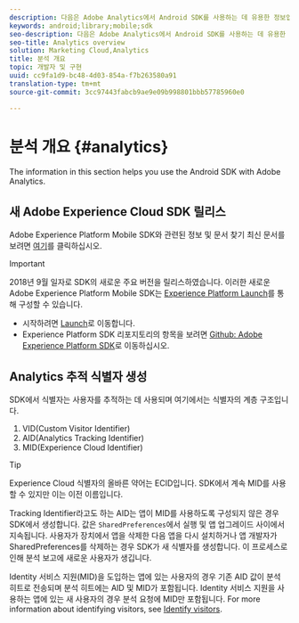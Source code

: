 ```yaml
---
description: 다음은 Adobe Analytics에서 Android SDK를 사용하는 데 유용한 정보입니다.
keywords: android;library;mobile;sdk
seo-description: 다음은 Adobe Analytics에서 Android SDK를 사용하는 데 유용한 정보입니다.
seo-title: Analytics overview
solution: Marketing Cloud,Analytics
title: 분석 개요
topic: 개발자 및 구현
uuid: cc9fa1d9-bc48-4d03-854a-f7b263580a91
translation-type: tm+mt
source-git-commit: 3cc97443fabcb9ae9e09b998801bbb57785960e0

---
```



# 분석 개요 {#analytics}

The information in this section helps you use the Android SDK with Adobe Analytics.

## 새 Adobe Experience Cloud SDK 릴리스

Adobe Experience Platform Mobile SDK와 관련된 정보 및 문서 찾기 최신 문서를 보려면 [여기](https://aep-sdks.gitbook.io/docs/)를 클릭하십시오.

>[!IMPORTANT]
>
>2018년 9월 일자로 SDK의 새로운 주요 버전을 릴리스하였습니다. 이러한 새로운 Adobe Experience Platform Mobile SDK는 [Experience Platform Launch](https://www.adobe.com/experience-platform/launch.html)를 통해 구성할 수 있습니다.

* 시작하려면 [Launch](https://launch.adobe.com/)로 이동합니다.
* Experience Platform SDK 리포지토리의 항목을 보려면 [Github: Adobe Experience Platform SDK](https://github.com/Adobe-Marketing-Cloud/acp-sdks)로 이동하십시오.

## Analytics 추적 식별자 생성

SDK에서 식별자는 사용자를 추적하는 데 사용되며 여기에서는 식별자의 계층 구조입니다.

1. VID(Custom Visitor Identifier)
2. AID(Analytics Tracking Identifier)
3. MID(Experience Cloud Identifier)

>[!TIP]
>
>Experience Cloud 식별자의 올바른 약어는 ECID입니다. SDK에서 계속 MID를 사용할 수 있지만 이는 이전 이름입니다.

Tracking Identifier라고도 하는 AID는 앱이 MID를 사용하도록 구성되지 않은 경우 SDK에서 생성합니다. 값은 `SharedPreferences`에서 실행 및 앱 업그레이드 사이에서 지속됩니다. 사용자가 장치에서 앱을 삭제한 다음 앱을 다시 설치하거나 앱 개발자가 SharedPreferences를 삭제하는 경우 SDK가 새 식별자를 생성합니다. 이 프로세스로 인해 분석 보고에 새로운 사용자가 생깁니다.

Identity 서비스 지원(MID)을 도입하는 앱에 있는 사용자의 경우 기존 AID 값이 분석 히트로 전송되며 분석 히트에는 AID 및 MID가 포함됩니다. Identity 서비스 지원을 사용하는 앱에 있는 새 사용자의 경우 분석 요청에 MID만 포함됩니다. For more information about identifying visitors, see [Identify visitors](https://docs.adobe.com/content/help/en/analytics/export/analytics-data-feed/data-feed-contents/datafeeds-visid.html).